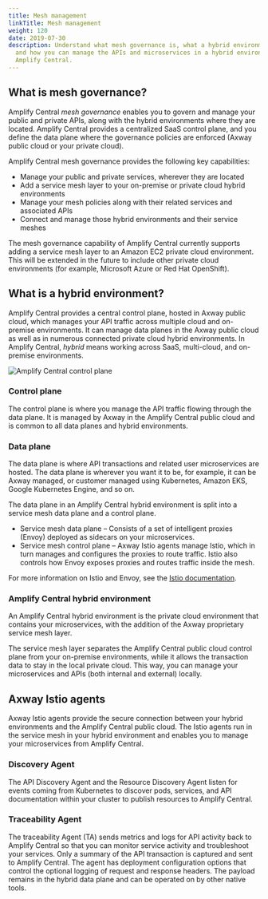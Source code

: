 ```yaml
---
title: Mesh management
linkTitle: Mesh management
weight: 120
date: 2019-07-30
description: Understand what mesh governance is, what a hybrid environment is,
  and how you can manage the APIs and microservices in a hybrid environment from
  Amplify Central.
---
```


## What is mesh governance?

Amplify Central *mesh governance* enables you to govern and manage your public and private APIs, along with the hybrid environments where they are located. Amplify Central provides a centralized SaaS control plane, and you define the data plane where the governance policies are enforced (Axway public cloud or your private cloud).

Amplify Central mesh governance provides the following key capabilities:

* Manage your public and private services, wherever they are located
* Add a service mesh layer to your on-premise or private cloud hybrid environments
* Manage your mesh policies along with their related services and associated APIs
* Connect and manage those hybrid environments and their service meshes

The mesh governance capability of Amplify Central currently supports adding a service mesh layer to an Amazon EC2 private cloud environment. This will be extended in the future to include other private cloud environments (for example, Microsoft Azure or Red Hat OpenShift).

## What is a hybrid environment?

Amplify Central provides a central control plane, hosted in Axway public cloud, which manages your API traffic across multiple cloud and on-premise environments. It can manage data planes in the Axway public cloud as well as in numerous connected private cloud hybrid environments. In Amplify Central, *hybrid* means working across SaaS, multi-cloud, and on-premise environments.

![Amplify Central control plane](/Images/central/hybrid_control_data_plane.png)

### Control plane

The control plane is where you manage the API traffic flowing through the data plane. It is managed by Axway in the Amplify Central public cloud and is common to all data planes and hybrid environments.

### Data plane

The data plane is where API transactions and related user microservices are hosted. The data plane is wherever you want it to be, for example, it can be Axway managed, or customer managed using Kubernetes, Amazon EKS, Google Kubernetes Engine, and so on.

The data plane in an Amplify Central hybrid environment is split into a service mesh data plane and a control plane.

* Service mesh data plane – Consists of a set of intelligent proxies (Envoy) deployed as sidecars on your microservices.
* Service mesh control plane – Axway Istio agents manage Istio, which in turn manages and configures the proxies to route traffic. Istio also controls how Envoy exposes proxies and routes traffic inside the mesh.

For more information on Istio and Envoy, see the [Istio documentation](https://istio.io/latest/docs/).

### Amplify Central hybrid environment

An Amplify Central hybrid environment is the private cloud environment that contains your microservices, with the addition of the Axway proprietary service mesh layer.

The service mesh layer separates the Amplify Central public cloud control plane from your on-premise environments, while it allows the transaction data to stay in the local private cloud. This way, you can manage your microservices and APIs (both internal and external) locally.

## Axway Istio agents

Axway Istio agents provide the secure connection between your hybrid environments and the Amplify Central public cloud. The Istio agents run in the service mesh in your hybrid environment and enables you to manage your microservices from Amplify Central.

### Discovery Agent

The API Discovery Agent and the Resource Discovery Agent listen for events coming from Kubernetes to discover pods, services, and API documentation within your cluster to publish resources to Amplify Central.

### Traceability Agent

The traceability Agent (TA) sends metrics and logs for API activity back to Amplify Central so that you can monitor service activity and troubleshoot your services. Only a summary of the API transaction is captured and sent to Amplify Central. The agent has deployment configuration options that control the optional logging of request and response headers. The payload remains in the hybrid data plane and can be operated on by other native tools.
